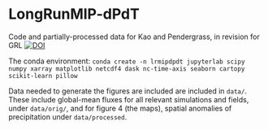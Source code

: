 # LongRunMIP-dPdT
Code and partially-processed data for Kao and Pendergrass, in revision for GRL 
[![DOI](https://zenodo.org/badge/775534309.svg)](https://zenodo.org/doi/10.5281/zenodo.12827998)


The conda environment: 
```conda create -n lrmipdpdt jupyterlab scipy numpy xarray matplotlib netcdf4 dask nc-time-axis seaborn cartopy scikit-learn pillow```

Data needed to generate the figures are included are included in ```data/```. These include global-mean fluxes for all relevant simulations and fields, under ```data/orig/```, and for figure 4 (the maps), spatial anomalies of precipitation under ```data/processed```.  

